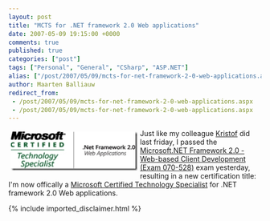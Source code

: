 ```yaml
---
layout: post
title: "MCTS for .NET framework 2.0 Web applications"
date: 2007-05-09 19:15:00 +0000
comments: true
published: true
categories: ["post"]
tags: ["Personal", "General", "CSharp", "ASP.NET"]
alias: ["/post/2007/05/09/mcts-for-net-framework-2-0-web-applications.aspx"]
author: Maarten Balliauw
redirect_from:
 - /post/2007/05/09/mcts-for-net-framework-2-0-web-applications.aspx
 - /post/2007/05/09/mcts-for-net-framework-2-0-web-applications.aspx
---
```

<a href="/images/WindowsLiveWriter/MCTSfor.NETframework2.0Webapplications_A68F/MCTS%28rgb%29_513%5B3%5D.jpg" mce_href="/images/WindowsLiveWriter/MCTSfor.NETframework2.0Webapplications_A68F/MCTS(rgb)_513%5B3%5D.jpg" atomicselection="true"><img src="/images/WindowsLiveWriter/MCTSfor.NETframework2.0Webapplications_A68F/MCTS%28rgb%29_513_thumb%5B3%5D.jpg" style="border: 0px none ; margin: 5px;" mce_src="/images/WindowsLiveWriter/MCTSfor.NETframework2.0Webapplications_A68F/MCTS(rgb)_513_thumb%5B3%5D.jpg" align="left" border="0" height="78" width="252"></a> Just like my colleague <a href="http://spsfactory.blogspot.com/2007/05/exam-mcts-070-528-succesfully-passed.html" mce_href="http://spsfactory.blogspot.com/2007/05/exam-mcts-070-528-succesfully-passed.html">Kristof</a> did last friday, I&nbsp;passed the <a href="http://www.microsoft.com/learning/exams/70-528.mspx" mce_href="http://www.microsoft.com/learning/exams/70-528.mspx">Microsoft.NET Framework 2.0 - Web-based Client Development (Exam 070-528)</a> exam yesterday, resulting in a new certification title: I'm now offically a <a href="http://www.microsoft.com/learning/mcp/mcts/webapps/default.mspx" mce_href="http://www.microsoft.com/learning/mcp/mcts/webapps/default.mspx">Microsoft Certified Technology Specialist</a> for .NET framework 2.0 Web applications. 

{% include imported_disclaimer.html %}

